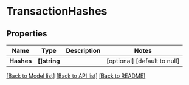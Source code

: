 # TransactionHashes

## Properties
Name | Type | Description | Notes
------------ | ------------- | ------------- | -------------
**Hashes** | **[]string** |  | [optional] [default to null]

[[Back to Model list]](../README.md#documentation-for-models) [[Back to API list]](../README.md#documentation-for-api-endpoints) [[Back to README]](../README.md)


